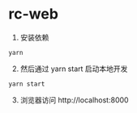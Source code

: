 # rc-web


1. 安装依赖 
```
yarn
```

2. 然后通过 yarn start 启动本地开发
```
yarn start
```

3. 浏览器访问 http://localhost:8000
